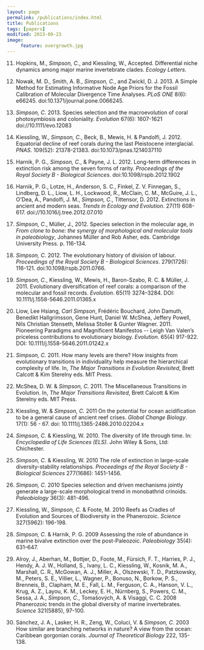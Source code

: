 ```yaml
---
layout: page
permalink: /publications/index.html
title: Publications
tags: [papers]
modified: 2013-09-23
image: 
     feature: overgrowth.jpg
---
```

11. Hopkins, M., *Simpson, C.*, and Kiessling, W., Accepted. Differential niche dynamics among major marine invertebrate clades. *Ecology Letters*.


1. Nowak, M. D., Smith, A. B., *Simpson, C.*, and Zwickl, D. J. 2013. A Simple Method for Estimating Informative Node Age Priors for the Fossil Calibration of Molecular Divergence Time Analyses. *PLoS ONE* 8(6): e66245. doi:10.1371/journal.pone.0066245. 

2. *Simpson, C.* 2013. Species selection and the macroevolution of coral photosymbiosis and coloniality. *Evolution* 67(6): 1607-1621 doi://10.1111/evo.12083

3. Kiessling, W., *Simpson, C.*, Beck, B., Mewis, H. & Pandolfi, J. 2012. Equatorial decline of reef corals during the last Pleistocene interglacial. *PNAS*. 109(52): 21378-21383. doi:10.1073/pnas.1214037110

4. Harnik, P. G., *Simpson, C.*, & Payne, J. L.  2012. Long-term differences in extinction risk among the seven forms of rarity. *Proceedings of the Royal Society B - Biological Sciences*. doi:10.1098/rspb.2012.1902 

5. Harnik, P. G., Lotze, H., Anderson, S. C., Finkel, Z. V. Finnegan, S., Lindberg, D. L., Liow, L. H., Lockwood, R., McClain, C. M., McGuire, J. L., O'Dea, A., Pandolfi, J. M., *Simpson, C.*, Tittensor, D. 2012. Extinctions in ancient and modern seas. *Trends in Ecology and Evolution*. 27(11) 608-617. doi://10.1016/j.tree.2012.07.010

6. *Simpson, C.*, Müller, J., 2012. Species selection in the molecular age, in *From clone to bone: the synergy of morphological and molecular tools in paleobiology*, Johannes Müller and Rob Asher, eds. Cambridge University Press. p. 116-134.

7. *Simpson, C.* 2012. The evolutionary history of division of labour. *Proceedings of the Royal Society B - Biological Sciences*. 279(1726): 116-121. doi:10.1098/rspb.2011.0766.

8. *Simpson, C.*, Kiessling, W., Mewis, H., Baron-Szabo, R. C. & Müller, J. 2011. Evolutionary diversification of reef corals: a comparison of the molecular and fossil records. *Evolution*. 65(11) 3274–3284. DOI: 10.1111/j.1558-5646.2011.01365.x 

9. Liow, Lee Hsiang, *Carl Simpson*, Frédéric Bouchard, John Damuth, Benedikt Hallgrimsson, Gene Hunt, Daniel W. McShea, Jeffery Powell, Nils 
Christian Stenseth, Melissa Stoller & Gunter Wagner. 2011. Pioneering Paradigms and Magnificent Manifestos -- Leigh Van Valen’s priceless contributions to evolutionary biology. *Evolution*. 65(4) 917-922. DOI: 10.1111/j.1558-5646.2011.01242.x

10. *Simpson, C.* 2011. How many levels are there? How insights from evolutionary transitions in individuality help measure the hierarchical complexity of life. In, *The Major Transitions in Evolution Revisited*, Brett Calcott & Kim Sterelny eds.  MIT Press.

11. McShea, D. W. & *Simpson, C.* 2011. The Miscellaneous Transitions in Evolution. In, *The Major Transitions Revisited*, Brett Calcott & Kim Sterelny eds.  MIT Press. 

12. Kiessling, W. & *Simpson, C.* 2011 On the potential for ocean acidification to be a general cause of ancient reef crises. *Global Change Biology*. 17(1): 56 - 67. doi: 10.1111/j.1365-2486.2010.02204.x

13. *Simpson, C.* & Kiessling, W. 2010. The diversity of life through time.  In: *Encyclopedia of Life Sciences (ELS)*. John Wiley & Sons, Ltd: Chichester.

14. *Simpson, C.* & Kiessling, W. 2010 The role of extinction in large-scale diversity-stability relationships. *Proceedings of the Royal Society B - Biological Sciences* 277(1686): 1451-1456.

15. *Simpson, C.* 2010 Species selection and driven mechanisms jointly generate a large-scale morphological trend in monobathrid crinoids. *Paleobiology* 36(3): 481-496.

16. Kiessling, W., *Simpson, C.* & Foote, M. 2010 Reefs as Cradles of Evolution and Sources of Biodiversity in the Phanerozoic. *Science* 327(5962): 196-198.

17. *Simpson, C.* & Harnik, P. G. 2009 Assessing the role of abundance in marine bivalve extinction over the post-Paleozoic. *Paleobiology* 35(4): 631–647. 

18. Alroy, J., Aberhan, M., Bottjer, D., Foote, M., Fürsich, F. T., Harries, P. J., Hendy, A. J. W., Holland, S., Ivany, L. C., Kiessling, W., Kosnik, M. A., Marshall, C. R., McGowan, A. J., Miller, A., Olszewski, T. D., Patzkowsky, M., Peters, S. E., Villier, L., Wagner, P., Bonuso, N., Borkow, P. S., Brenneis, B., Clapham, M. E., Fall, L. M., Ferguson, C. A., Hanson, V. L., Krug, A. Z., Layou, K. M., Leckey, E. H., Nürnberg, S., Powers, C. M., Sessa, J. A., *Simpson, C.*, Tomašových, A. & Visaggi, C. C. 2008 Phanerozoic trends in the global diversity of marine invertebrates. *Science* 321(5885), 97-100. 

19. Sánchez, J. A., Lasker, H. R., Zeng, W., Coluci, V. & *Simpson, C.* 2003 How similar are branching networks in nature? A view from the ocean: Caribbean gorgonian corals. *Journal of Theoretical Biology* 222, 135-138.
